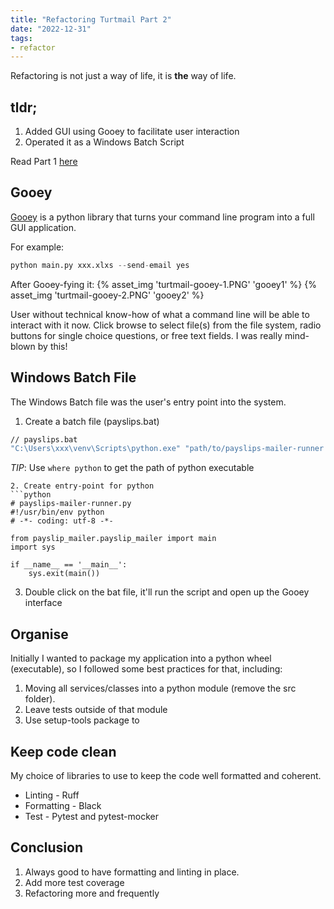 ```yaml
---
title: "Refactoring Turtmail Part 2"
date: "2022-12-31"
tags:
- refactor
---
```


Refactoring is not just a way of life, it is __the__ way of life.

## tldr;
1. Added GUI using Gooey to facilitate user interaction 
2. Operated it as a Windows Batch Script

Read Part 1 [here](https://blog.rongying.co/posts/2022/01/refactoring-turtmail/)

## Gooey
[Gooey](https://github.com/chriskiehl/Gooey) is a python library that turns your command line program into a full GUI application.

For example:
```python
python main.py xxx.xlxs --send-email yes
```

After Gooey-fying it:
{% asset_img 'turtmail-gooey-1.PNG' 'gooey1' %}
{% asset_img 'turtmail-gooey-2.PNG' 'gooey2' %}

User without technical know-how of what a command line will be able to interact with it now. Click browse to select file(s) from the file system, radio buttons for single choice questions, or free text fields. I was really mind-blown by this!

## Windows Batch File
The Windows Batch file was the user's entry point into the system.

1. Create a batch file (payslips.bat)
```sh
// payslips.bat
"C:\Users\xxx\venv\Scripts\python.exe" "path/to/payslips-mailer-runner.py"
```
*TIP*: Use `where python` to get the path of python executable

```
2. Create entry-point for python 
```python
# payslips-mailer-runner.py
#!/usr/bin/env python
# -*- coding: utf-8 -*-

from payslip_mailer.payslip_mailer import main
import sys

if __name__ == '__main__':
    sys.exit(main())
```

3. Double click on the bat file, it'll run the script and open up the Gooey interface


## Organise
Initially I wanted to package my application into a python wheel (executable), so I followed some best practices for that, including:

1. Moving all services/classes into a python module (remove the src folder).
2. Leave tests outside of that module
3. Use setup-tools package to 

## Keep code clean
My choice of libraries to use to keep the code well formatted and coherent.

- Linting - Ruff
- Formatting - Black
- Test - Pytest and pytest-mocker

## Conclusion
1. Always good to have formatting and linting in place. 
2. Add more test coverage
3. Refactoring more and frequently